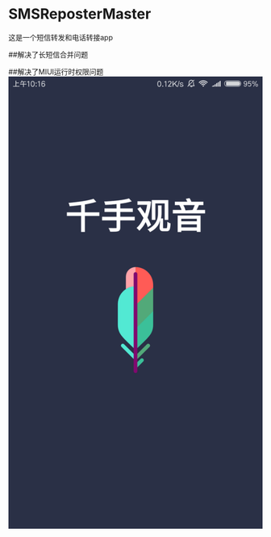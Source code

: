 # SMSReposterMaster

这是一个短信转发和电话转接app

##解决了长短信合并问题

##解决了MIUI运行时权限问题
![screenshot_1](https://github.com/DHFS/SMSReposterMaster/blob/master/screenshot/splash.png)
